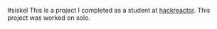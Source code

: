 #siskel
This is a project I completed as a student at [hackreactor](http://hackreactor.com). This project was worked on solo.
